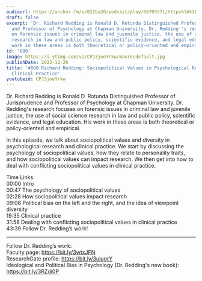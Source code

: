 ```yaml
---
audiourl: https://anchor.fm/s/822ba20/podcast/play/66705571/https%3A%2F%2Fd3ctxlq1ktw2nl.cloudfront.net%2Fstaging%2F2023-2-16%2Fc9c2a581-26e5-b6ba-969e-602877b10d87.m4a
draft: false
excerpt: 'Dr. Richard Redding is Ronald D. Rotunda Distinguished Professor of Jurisprudence
  and Professor of Psychology at Chapman University. Dr. Redding''s research focuses
  on forensic issues in criminal law and juvenile justice, the use of social science
  research in law and public policy, scientific evidence, and legal education.  His
  work in these areas is both theoretical or policy-oriented and empirical. '
id: '880'
image: https://i.ytimg.com/vi/CPJ3joeYrkw/maxresdefault.jpg
publishDate: 2023-12-29
title: '#880 Richard Redding: Sociopolitical Values in Psychological Research and
  Clinical Practice'
youtubeid: CPJ3joeYrkw
---
```

<div class="timelinks">

Dr. Richard Redding is Ronald D. Rotunda Distinguished Professor of Jurisprudence and Professor of Psychology at Chapman University. Dr. Redding's research focuses on forensic issues in criminal law and juvenile justice, the use of social science research in law and public policy, scientific evidence, and legal education.  His work in these areas is both theoretical or policy-oriented and empirical. 

In this episode, we talk about sociopolitical values and diversity in psychological research and clinical practice. We start by discussing the psychology of sociopolitical values, how they relate to personality traits, and how sociopolitical values can impact research. We then get into how to deal with conflicting sociopolitical values in clinical practice.

Time Links:  
<time>00:00</time> Intro  
<time>00:47</time> The psychology of sociopolitical values  
<time>02:28</time> How sociopolitical values impact research  
<time>09:06</time> Political bias on the left and the right, and the idea of viewpoint diversity  
<time>19:35</time> Clinical practice  
<time>31:58</time> Dealing with conflicting sociopolitical values in clinical practice  
<time>43:39</time> Follow Dr. Redding’s work!

---

Follow Dr. Redding’s work:  
Faculty page: https://bit.ly/3wtxJFN  
ResearchGate profile: https://bit.ly/3ujugrY  
Ideological and Political Bias in Psychology (Dr. Redding's new book): https://bit.ly/3RZdi0P
</div>

